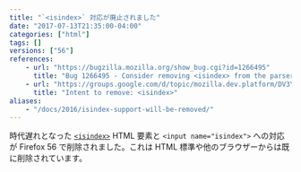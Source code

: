 ```yaml
---
title: "`<isindex>` 対応が廃止されました"
date: "2017-07-13T21:35:00-04:00"
categories: ["html"]
tags: []
versions: ["56"]
references:
    - url: "https://bugzilla.mozilla.org/show_bug.cgi?id=1266495"
      title: "Bug 1266495 - Consider removing <isindex> from the parser and form submission [tor 18914]"
    - url: "https://groups.google.com/d/topic/mozilla.dev.platform/DV3YBf7wI3M/discussion"
      title: "Intent to remove: <isindex>"
aliases:
    - "/docs/2016/isindex-support-will-be-removed/"
---
```

時代遅れとなった [`<isindex>`](https://developer.mozilla.org/ja/docs/Web/HTML/Element/isindex) HTML 要素と `<input name="isindex">` への対応が Firefox 56 で削除されました。これは HTML 標準や他のブラウザーからは既に削除されています。
